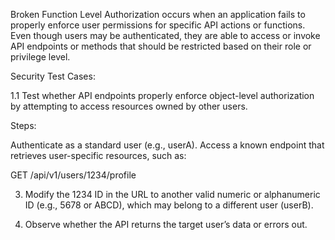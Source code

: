 Broken Function Level Authorization occurs when an application fails to properly enforce user permissions for specific API actions or functions. Even though users may be authenticated, they are able to access or invoke API endpoints or methods that should be restricted based on their role or privilege level.

Security Test Cases:

1.1 Test whether API endpoints properly enforce object-level authorization by attempting to access resources owned by other users.

Steps:

Authenticate as a standard user (e.g., userA).
Access a known endpoint that retrieves user-specific resources, such as:

GET /api/v1/users/1234/profile

3. Modify the 1234 ID in the URL to another valid numeric or alphanumeric ID (e.g., 5678 or ABCD), which may belong to a different user (userB).

4. Observe whether the API returns the target user’s data or errors out.

